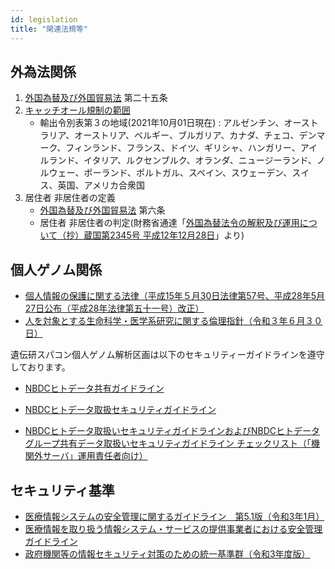 ```yaml
---
id: legislation
title: "関連法規等"
---
```


## 外為法関係

1. [外国為替及び外国貿易法](https://elaws.e-gov.go.jp/document?lawid=324AC0000000228) 第二十五条
2. [キャッチオール規制の範囲](https://www.meti.go.jp/policy/anpo/anpo03.html)
    - 輸出令別表第３の地域(2021年10月01日現在) : アルゼンチン、オーストラリア、オーストリア、ベルギー、ブルガリア、カナダ、チェコ、デンマーク、フィンランド、フランス、ドイツ、ギリシャ、ハンガリー、アイルランド、イタリア、ルクセンブルク、オランダ、ニュージーランド、ノルウェー、ポーランド、ポルトガル、スペイン、スウェーデン、スイス、英国、アメリカ合衆国
3. 居住者 非居住者の定義
    - [外国為替及び外国貿易法](https://elaws.e-gov.go.jp/document?lawid=324AC0000000228)  第六条
    - 居住者 非居住者の判定(財務省通達「[外国為替法令の解釈及び運用について（抄）蔵国第2345号 平成12年12月28日](https://www.meti.go.jp/policy/anpo/law_document/tutatu/t02chukai/t02chukai_unyokaishaku.pdf)」より)



## 個人ゲノム関係


- [個人情報の保護に関する法律（平成15年５月30日法律第57号、平成28年5月27日公布（平成28年法律第五十一号）改正）](https://elaws.e-gov.go.jp/document?lawid=415AC0000000057)
- [人を対象とする生命科学・医学系研究に関する倫理指針（令和３年６月３０日）](https://www.meti.go.jp/press/2020/03/20210323004/20210323004.html)


遺伝研スパコン個人ゲノム解析区画は以下のセキュリティーガイドラインを遵守しております。

- [NBDCヒトデータ共有ガイドライン](https://humandbs.biosciencedbc.jp/guidelines/data-sharing-guidelines)
- [NBDCヒトデータ取扱セキュリティガイドライン](https://humandbs.biosciencedbc.jp/guidelines)


-  [NBDCヒトデータ取扱いセキュリティガイドラインおよびNBDCヒトデータグループ共有データ取扱いセキュリティガイドライン チェックリスト（「機関外サーバ」運用責任者向け）](/pdf/security_checklist_for_dbcenters_2021706.pdf)


## セキュリティ基準


- [医療情報システムの安全管理に関するガイドライン　第5.1版（令和3年1月）](https://www.mhlw.go.jp/stf/shingi/0000516275.html)
- [医療情報を取り扱う情報システム・サービスの提供事業者における安全管理ガイドライン](https://www.meti.go.jp/policy/mono_info_service/healthcare/teikyoujigyousyagl.html)
- [政府機関等の情報セキュリティ対策のための統一基準群（令和3年度版）](https://www.nisc.go.jp/active/general/kijunr3.html)
